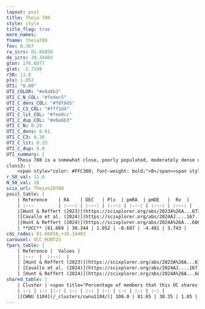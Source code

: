 ```yaml
---
layout: post
title: Theia 780
style: style
title_flag: true
more_names: 
fname: theia780
fov: 0.367
ra_icrs: 81.66858
de_icrs: 30.34403
glon: 176.6077
glat: -2.7198
r50: 11.0
plx: 1.052
UTI: "0.00"
UTI_COLOR: "#e0a6b3"
UTI_C_N_COL: "#fedec5"
UTI_C_dens_COL: "#f0f8d5"
UTI_C_C3_COL: "#fff1d4"
UTI_C_lit_COL: "#fee8cc"
UTI_C_dup_COL: "#e0a6b3"
UTI_C_N: 0.28
UTI_C_dens: 0.61
UTI_C_C3: 0.38
UTI_C_lit: 0.33
UTI_C_dup: 0.0
UTI_summary: |
    Theia 780 is a somewhat close, poorly populated, moderately dense object of low C3 quality. It was recently reported in the literature.<br><br><span style="color: #99180f; font-weight: bold;">Warning: </span>This is very likely a duplicate object, which shares a large percentage of members with at least one previously reported entry.
class3: |
    <span style="color: #FFC300; font-weight: bold;">B</span><span style="color: red; font-weight: bold;">C</span>
r_50_val: 11.0
N_50_val: 28
scix_url: Theia%20780
posit_table: |
    | Reference    | RA    | DEC   | Plx  | pmRA  | pmDE   |  Rv  |
    | :---         | :---: | :---: | :---: | :---: | :---: | :---: |
    |[Hunt & Reffert (2023)](https://scixplorer.org/abs/2023A%26A...673A.114H) | 81.659 | 30.32 | 1.034 | -0.618 | -4.341 | 7.345 |
    |[Cavallo et al. (2024)](https://scixplorer.org/abs/2024AJ....167...12C) | 81.47 | 30.156 | 1.034 | -- | -- | -- |
    |[Hunt & Reffert (2024)](https://scixplorer.org/abs/2024A%26A...686A..42H) | 81.659 | 30.32 | 1.034 | -0.618 | -4.341 | 7.345 |
    | **UCC** |81.669 | 30.344 | 1.052 | -0.687 | -4.481 | 3.743 | 
cds_radec: 81.66858,+30.34403
carousel: UCC_HUNT23
fpars_table: |
    | Reference |  Values |
    | :---  |  :---:  |
    | [Hunt & Reffert (2023)](https://scixplorer.org/abs/2023A%26A...673A.114H) | `AV50=0.59, diffAV50=0.973, MOD50=9.799, logAge50=8.366` |
    | [Cavallo et al. (2024)](https://scixplorer.org/abs/2024AJ....167...12C) | `AV50=0.85, dMod50=9.85, logAge50=7.95, [Fe/H]50=-0.12` |
    | [Hunt & Reffert (2024)](https://scixplorer.org/abs/2024A%26A...686A..42H) | `MassJ=89.2710` |
shared_table: |
    | Cluster | <span title="Percentage of members that this OC shares with the ones listed">%</span>   | RA   | DEC   | Plx   | pmRA  | pmDE  | Rv | UTI |
    | :-: | :-: |:-: | :-: | :-: | :-: | :-: | :-: | :-: |
    |[CWNU 1104](/_clusters/cwnu1104/)| 100.0 | 81.65 | 30.35 | 1.05 | -0.67 | -4.48 | 3.74 |0.34 |
---
```

